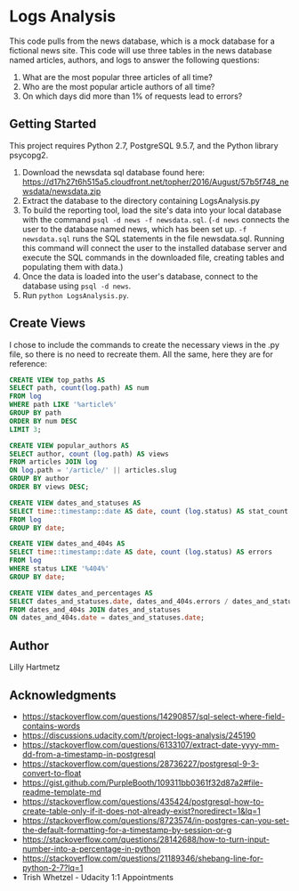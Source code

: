 # Logs Analysis

This code pulls from the news database, which is a mock database for a fictional news site. This code will use three tables in the news database named articles, authors, and logs to answer the following questions:
1. What are the most popular three articles of all time?
2. Who are the most popular article authors of all time?
3. On which days did more than 1% of requests lead to errors?

## Getting Started

This project requires Python 2.7, PostgreSQL 9.5.7, and the Python library psycopg2.

1. Download the newsdata sql database found here: https://d17h27t6h515a5.cloudfront.net/topher/2016/August/57b5f748_newsdata/newsdata.zip 
2. Extract the database to the directory containing LogsAnalysis.py
3. To build the reporting tool, load the site's data into your local database with the command ```psql -d news -f newsdata.sql```. (```-d news``` connects the user to the database named news, which has been set up. ```-f newsdata.sql``` runs the SQL statements in the file newsdata.sql. Running this command will connect the user to the installed database server and execute the SQL commands in the downloaded file, creating tables and populating them with data.)
4. Once the data is loaded into the user's database, connect to the database using ```psql -d news```.
4. Run ```python LogsAnalysis.py```.

## Create Views

I chose to include the commands to create the necessary views in the .py file, so there is no need to recreate them. All the same, here they are for reference:

```sql
CREATE VIEW top_paths AS
SELECT path, count(log.path) AS num
FROM log
WHERE path LIKE '%article%'
GROUP BY path
ORDER BY num DESC
LIMIT 3;
```
```sql
CREATE VIEW popular_authors AS 
SELECT author, count (log.path) AS views 
FROM articles JOIN log  
ON log.path = '/article/' || articles.slug 
GROUP BY author 
ORDER BY views DESC;
```
```sql
CREATE VIEW dates_and_statuses AS 
SELECT time::timestamp::date AS date, count (log.status) AS stat_count 
FROM log 
GROUP BY date;
```
```sql
CREATE VIEW dates_and_404s AS 
SELECT time::timestamp::date AS date, count (log.status) AS errors 
FROM log 
WHERE status LIKE '%404%' 
GROUP BY date;
```
```sql
CREATE VIEW dates_and_percentages AS 
SELECT dates_and_statuses.date, dates_and_404s.errors / dates_and_statuses.stat_count ::float AS percentage 
FROM dates_and_404s JOIN dates_and_statuses 
ON dates_and_404s.date = dates_and_statuses.date;
```

## Author

Lilly Hartmetz

## Acknowledgments

* https://stackoverflow.com/questions/14290857/sql-select-where-field-contains-words
* https://discussions.udacity.com/t/project-logs-analysis/245190
* https://stackoverflow.com/questions/6133107/extract-date-yyyy-mm-dd-from-a-timestamp-in-postgresql
* https://stackoverflow.com/questions/28736227/postgresql-9-3-convert-to-float
* https://gist.github.com/PurpleBooth/109311bb0361f32d87a2#file-readme-template-md
* https://stackoverflow.com/questions/435424/postgresql-how-to-create-table-only-if-it-does-not-already-exist?noredirect=1&lq=1
* https://stackoverflow.com/questions/8723574/in-postgres-can-you-set-the-default-formatting-for-a-timestamp-by-session-or-g
* https://stackoverflow.com/questions/28142688/how-to-turn-input-number-into-a-percentage-in-python
* https://stackoverflow.com/questions/21189346/shebang-line-for-python-2-7?lq=1
* Trish Whetzel - Udacity 1:1 Appointments
